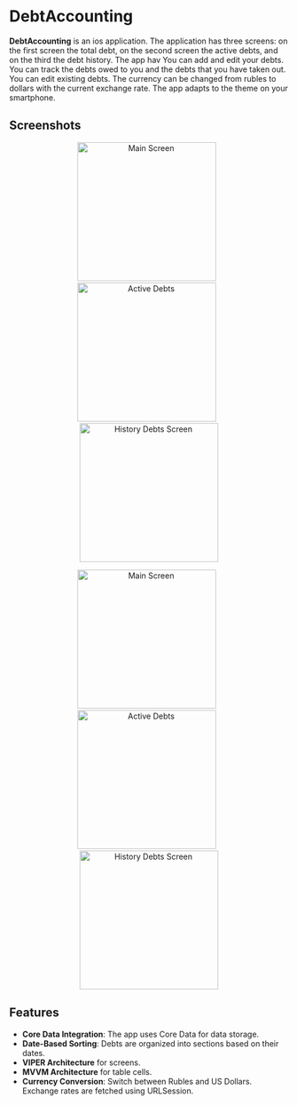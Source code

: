 # DebtAccounting

**DebtAccounting** is an ios application. The application has three screens: on the first screen the total debt, on the second screen the active debts, and on the third the debt history. The app hav You can add and edit your debts. You can track the debts owed to you and the debts that you have taken out. You can edit existing debts. The currency can be changed from rubles to dollars with the current exchange rate. The app adapts to the theme on your smartphone.

## Screenshots

<p align="center">
    <img src="https://github.com/user-attachments/assets/ad985092-55b5-4b3e-989d-270a29348bf6" alt="Main Screen" width="250"/>
    &nbsp;
    <img src="https://github.com/user-attachments/assets/a910ea38-595c-4ca2-9ed8-208fac019e7e" alt="Active Debts" width="250"/>
    &nbsp;
    <img src="https://github.com/user-attachments/assets/32741f24-207d-4f9b-bd5d-1c98d228c191" alt="History Debts Screen" width="250"/>
</p>

<p align="center">
    <img src="https://github.com/user-attachments/assets/b07d8a2f-bc89-4bd3-ba61-ccc39945ea97" alt="Main Screen" width="250"/>
    &nbsp;
    <img src="https://github.com/user-attachments/assets/1e222381-2e89-4180-93d7-3232ef0250b1" alt="Active Debts" width="250"/>
    &nbsp;
    <img src="https://github.com/user-attachments/assets/308c0daf-71af-451b-a69b-36e6352d9f89" alt="History Debts Screen" width="250"/>
</p>

## Features

- **Core Data Integration**: The app uses Core Data for data storage.
- **Date-Based Sorting**: Debts are organized into sections based on their dates.
- **VIPER Architecture** for screens.
- **MVVM Architecture** for table cells.
- **Currency Conversion**: Switch between Rubles and US Dollars. Exchange rates are fetched using URLSession.
